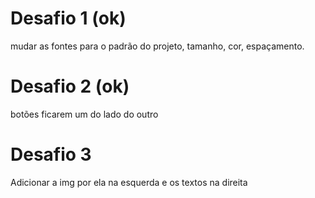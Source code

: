 # Desafio 1 (ok)
mudar as fontes para o padrão do projeto, tamanho, cor, espaçamento.

# Desafio 2 (ok)
botões ficarem um do lado do outro

# Desafio 3
Adicionar a img por ela na esquerda e os textos na direita

